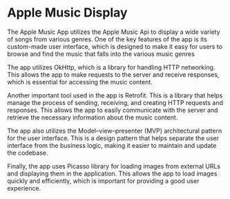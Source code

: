# Apple Music Display
The Apple Music App utilizes the Apple Music Api to display a wide variety of songs from various genres.
One of the key features of the app is its custom-made user interface, which is designed to make it easy for users to browse and find the music that falls into the various music genres 

The app utilizes OkHttp, which is a library for handling HTTP networking. This allows the app to make requests to the server and receive responses, which is essential for accessing the music content.

Another important tool used in the app is Retrofit. This is a library that helps manage the process of sending, receiving, and creating HTTP requests and responses. This allows the app to easily communicate with the server and retrieve the necessary information about the music content.

The app also utilizes the Model–view–presenter (MVP) architectural pattern for the user interface. This is a design pattern that helps separate the user interface from the business logic, making it easier to maintain and update the codebase.

Finally, the app uses Picasso library for loading images from external URLs and displaying them in the application. This allows the app to load images quickly and efficiently, which is important for providing a good user experience.
